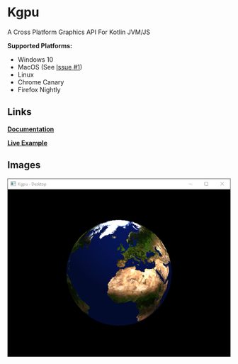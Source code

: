 # Kgpu
A Cross Platform Graphics API For Kotlin JVM/JS
 
 __Supported Platforms:__
- Windows 10 
- MacOS (See [Issue #1](https://github.com/kgpu/kgpu/issues/1))
- Linux
- Chrome Canary
- Firefox Nightly

## Links

[__Documentation__](kgpu/index.html)

[__Live Example__](examples/index.html)

## Images
![Earth Example](images/earth.png)